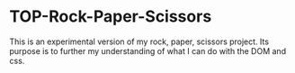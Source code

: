 # TOP-Rock-Paper-Scissors
This is an experimental version of my rock, paper, scissors project.
Its purpose is to further my understanding of what I can do with the DOM and css.